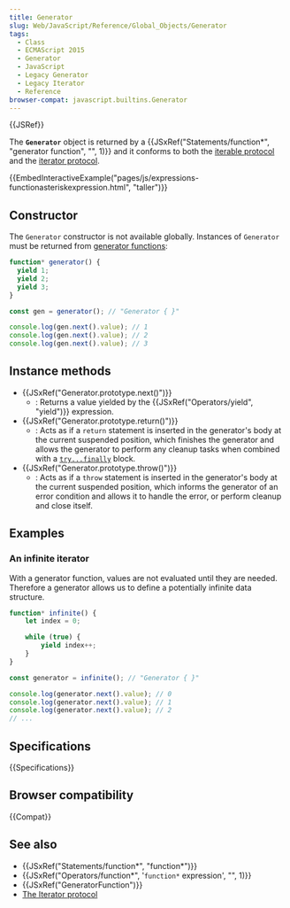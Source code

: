 ```yaml
---
title: Generator
slug: Web/JavaScript/Reference/Global_Objects/Generator
tags:
  - Class
  - ECMAScript 2015
  - Generator
  - JavaScript
  - Legacy Generator
  - Legacy Iterator
  - Reference
browser-compat: javascript.builtins.Generator
---
```

{{JSRef}}

The **`Generator`** object is returned by a {{JSxRef("Statements/function*", "generator function", "", 1)}} and it conforms to both the [iterable protocol](/en-US/docs/Web/JavaScript/Reference/Iteration_protocols#the_iterable_protocol) and the [iterator protocol](/en-US/docs/Web/JavaScript/Reference/Iteration_protocols#the_iterator_protocol).

{{EmbedInteractiveExample("pages/js/expressions-functionasteriskexpression.html", "taller")}}

## Constructor

The `Generator` constructor is not available globally. Instances of `Generator` must be returned from [generator functions](/en-US/docs/Web/JavaScript/Reference/Statements/function*):

```js
function* generator() {
  yield 1;
  yield 2;
  yield 3;
}

const gen = generator(); // "Generator { }"

console.log(gen.next().value); // 1
console.log(gen.next().value); // 2
console.log(gen.next().value); // 3
```

## Instance methods

- {{JSxRef("Generator.prototype.next()")}}
  - : Returns a value yielded by the {{JSxRef("Operators/yield", "yield")}} expression.
- {{JSxRef("Generator.prototype.return()")}}
  - : Acts as if a `return` statement is inserted in the generator's body at the current suspended position, which finishes the generator and allows the generator to perform any cleanup tasks when combined with a [`try...finally`](/en-US/docs/Web/JavaScript/Reference/Statements/try...catch#the_finally-block) block.
- {{JSxRef("Generator.prototype.throw()")}}
  - : Acts as if a `throw` statement is inserted in the generator's body at the current suspended position, which informs the generator of an error condition and allows it to handle the error, or perform cleanup and close itself.

## Examples

### An infinite iterator

With a generator function, values are not evaluated until they are needed. Therefore a generator allows us to define a potentially infinite data structure.

```js
function* infinite() {
    let index = 0;

    while (true) {
        yield index++;
    }
}

const generator = infinite(); // "Generator { }"

console.log(generator.next().value); // 0
console.log(generator.next().value); // 1
console.log(generator.next().value); // 2
// ...
```

## Specifications

{{Specifications}}

## Browser compatibility

{{Compat}}

## See also

- {{JSxRef("Statements/function*", "function*")}}
- {{JSxRef("Operators/function*", '<code>function*</code> expression', "", 1)}}
- {{JSxRef("GeneratorFunction")}}
- [The Iterator protocol](/en-US/docs/Web/JavaScript/Reference/Iteration_protocols)

